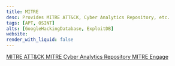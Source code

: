 ```yaml
---
title: MITRE
desc: Provides MITRE ATT&CK, Cyber Analytics Repository, etc.
tags: [APT, OSINT]
alts: [GoogleHackingDatabase, ExploitDB]
website:
render_with_liquid: false
---
```


<a href="https://attack.mitre.org/" target="_blank" rel="noopener noreferrer">
    MITRE ATT&CK
</a>

<a href="https://car.mitre.org/" target="_blank" rel="noopener noreferrer">
    MITRE Cyber Analytics Repository
</a>

<a href="https://engage.mitre.org/#" target="_blank" rel="noopener noreferrer">
    MITRE Engage
</a>